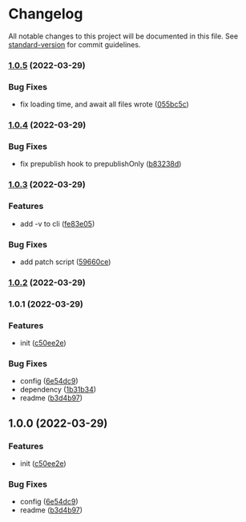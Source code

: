 # Changelog

All notable changes to this project will be documented in this file. See [standard-version](https://github.com/conventional-changelog/standard-version) for commit guidelines.

### [1.0.5](https://github.com/Deerdev/Quiver-to-Obsidian/compare/v1.0.4...v1.0.5) (2022-03-29)


### Bug Fixes

* fix loading time, and await all files wrote ([055bc5c](https://github.com/Deerdev/Quiver-to-Obsidian/commit/055bc5cec7d92c86e90b263a66cdbcda5cdd74c9))

### [1.0.4](https://github.com/Deerdev/Quiver-to-Obsidian/compare/v1.0.3...v1.0.4) (2022-03-29)


### Bug Fixes

* fix prepublish hook to prepublishOnly ([b83238d](https://github.com/Deerdev/Quiver-to-Obsidian/commit/b83238dcd0b356ca553dbf073bcf44c8ffb9719d))

### [1.0.3](https://github.com/Deerdev/Quiver-to-Obsidian/compare/v1.0.2...v1.0.3) (2022-03-29)


### Features

* add -v to cli ([fe83e05](https://github.com/Deerdev/Quiver-to-Obsidian/commit/fe83e05932c44aa35295044db08aa02b7aa826a6))


### Bug Fixes

* add patch script ([59660ce](https://github.com/Deerdev/Quiver-to-Obsidian/commit/59660cebcaadba3fba66f2bbaf3ae2da21921ddf))

### [1.0.2](https://github.com/Deerdev/Quiver-to-Obsidian/compare/v1.0.1...v1.0.2) (2022-03-29)

### 1.0.1 (2022-03-29)


### Features

* init ([c50ee2e](https://github.com/Deerdev/Quiver-to-Obsidian/commit/c50ee2e64dc2f9cd5aca0d4c0bac1ea1baf6e7e8))


### Bug Fixes

* config ([6e54dc9](https://github.com/Deerdev/Quiver-to-Obsidian/commit/6e54dc9c0c497ab0f1bea1e3bedbade8e6ed0d16))
* dependency ([1b31b34](https://github.com/Deerdev/Quiver-to-Obsidian/commit/1b31b346e44ba2104e33964ee5edaeeb1ea628e2))
* readme ([b3d4b97](https://github.com/Deerdev/Quiver-to-Obsidian/commit/b3d4b97f7b8aeeafdbf516f21eaeb446a62627cc))

## 1.0.0 (2022-03-29)


### Features

* init ([c50ee2e](https://github.com/Deerdev/Quiver-to-Obsidian/commit/c50ee2e64dc2f9cd5aca0d4c0bac1ea1baf6e7e8))


### Bug Fixes

* config ([6e54dc9](https://github.com/Deerdev/Quiver-to-Obsidian/commit/6e54dc9c0c497ab0f1bea1e3bedbade8e6ed0d16))
* readme ([b3d4b97](https://github.com/Deerdev/Quiver-to-Obsidian/commit/b3d4b97f7b8aeeafdbf516f21eaeb446a62627cc))
